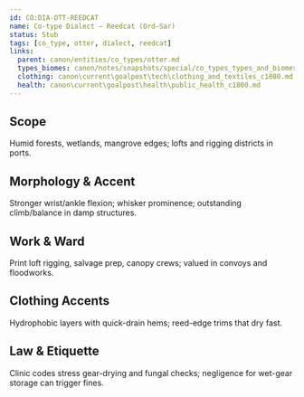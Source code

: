 ```yaml
---
id: CO:DIA-OTT-REEDCAT
name: Co-type Dialect — Reedcat (Ord–Sar)
status: Stub
tags: [co_type, otter, dialect, reedcat]
links:
  parent: canon/entities/co_types/otter.md
  types_biomes: canon/notes/snapshots/special/co_types_types_and_biomes.md
  clothing: canon\current\goalpost\tech\clothing_and_textiles_c1800.md
  health: canon\current\goalpost\health\public_health_c1800.md
---
```


## Scope
Humid forests, wetlands, mangrove edges; lofts and rigging districts in ports.

## Morphology & Accent
Stronger wrist/ankle flexion; whisker prominence; outstanding climb/balance in damp structures.

## Work & Ward
Print loft rigging, salvage prep, canopy crews; valued in convoys and floodworks.

## Clothing Accents
Hydrophobic layers with quick-drain hems; reed-edge trims that dry fast.

## Law & Etiquette
Clinic codes stress gear-drying and fungal checks; negligence for wet-gear storage can trigger fines.
